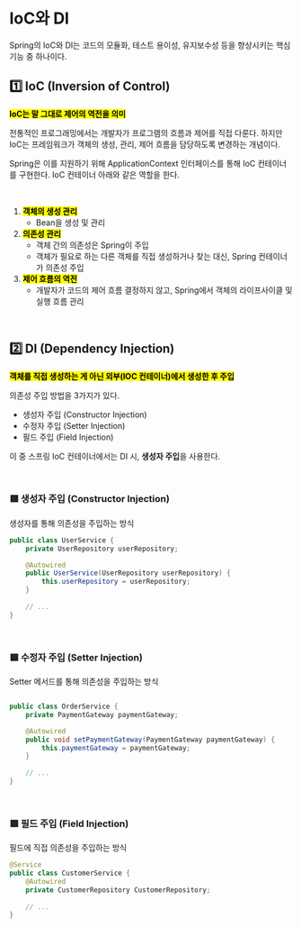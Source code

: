 # IoC와 DI

Spring의 IoC와 DI는 코드의 모듈화, 테스트 용이성, 유지보수성 등을 향상시키는 핵심 기능 중 하나이다.


## 1️⃣ IoC (Inversion of Control)
<mark>**IoC는 말 그대로 제어의 역전을 의미**</mark>  

전통적인 프로그래밍에서는 개발자가 프로그램의 흐름과 제어를 직접 다룬다. 
하지만 IoC는 프레임워크가 객체의 생성, 관리, 제어 흐름을 담당하도록 변경하는 개념이다.  

Spring은 이를 지원하기 위해 ApplicationContext 인터페이스를 통해 IoC 컨테이너를 구현한다. IoC 컨테이너 아래와 같은 역할을 한다. 

</br>

1. <mark>**객체의 생성 관리**</mark>
   - Bean을 생성 및 관리
3. <mark>**의존성 관리**</mark>
    - 객체 간의 의존성은 Spring이 주입
    - 객체가 필요로 하는 다른 객체를 직접 생성하거나 찾는 대신, Spring 컨테이너가 의존성 주입
5. <mark>**제어 흐름의 역전**</mark>
    - 개발자가 코드의 제어 흐름 결정하지 않고, Spring에서 객체의 라이프사이클 및 실행 흐름 관리

</br>

## 2️⃣ DI (Dependency Injection)

<mark>**객체를 직접 생성하는 게 아닌 외부(IOC 컨테이너)에서 생성한 후 주입**</mark>  

의존성 주입 방법을 3가지가 있다.

- 생성자 주입 (Constructor Injection)
- 수정자 주입 (Setter Injection)
- 필드 주입 (Field Injection)

이 중 스프링 IoC 컨테이너에서는 DI 시, **생성자 주입**을 사용한다.  

</br>


### 🟥 생성자 주입 (Constructor Injection)
생성자를 통해 의존성을 주입하는 방식

```java
public class UserService {
    private UserRepository userRepository;

    @Autowired
    public UserService(UserRepository userRepository) {
        this.userRepository = userRepository;
    }
    
    // ...
}
```

</br>


### 🟥 수정자 주입 (Setter Injection)

Setter 메서드를 통해 의존성을 주입하는 방식

```java

public class OrderService {
    private PaymentGateway paymentGateway;

    @Autowired
    public void setPaymentGateway(PaymentGateway paymentGateway) {
        this.paymentGateway = paymentGateway;
    }
    
    // ...
}

```

</br>

### 🟥 필드 주입 (Field Injection)
필드에 직접 의존성을 주입하는 방식

```java
@Service
public class CustomerService {
    @Autowired
    private CustomerRepository CustomerRepository;
    
    // ...
}

```


</br>

